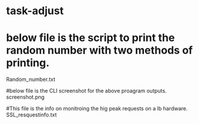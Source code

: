# task-adjust

# below file is the script to print the random number with two methods of printing.
Random_number.txt 

#below file is the CLI  screenshot for the above proagram outputs. 
screenshot.png

#This file is the info on monitroing the hig peak requests on a lb hardware.
SSL_resquestinfo.txt
